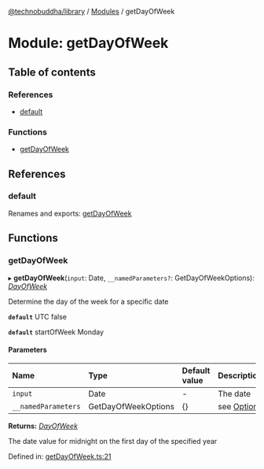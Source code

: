 [@technobuddha/library](../../README.md) / [Modules](../Modules.md) / getDayOfWeek

# Module: getDayOfWeek

## Table of contents

### References

- [default](getdayofweek.md#default)

### Functions

- [getDayOfWeek](getdayofweek.md#getdayofweek)

## References

### default

Renames and exports: [getDayOfWeek](getdayofweek.md#getdayofweek)

## Functions

### getDayOfWeek

▸ **getDayOfWeek**(`input`: Date, `__namedParameters?`: GetDayOfWeekOptions): [*DayOfWeek*](constants.md#dayofweek)

Determine the day of the week for a specific date

**`default`** UTC false

**`default`** startOfWeek Monday

#### Parameters

| Name | Type | Default value | Description |
| :------ | :------ | :------ | :------ |
| `input` | Date | - | The date |
| `__namedParameters` | GetDayOfWeekOptions | {} | see [Options](almostequals.md#options) |

**Returns:** [*DayOfWeek*](constants.md#dayofweek)

The date value for midnight on the first day of the specified year

Defined in: [getDayOfWeek.ts:21](../../src/getDayOfWeek.ts#L21)
